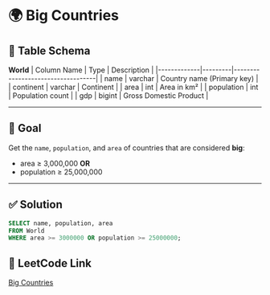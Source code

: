 # 🌍 Big Countries

## 🧾 Table Schema

**World**
| Column Name | Type    | Description                       |
|-------------|---------|-----------------------------------|
| name        | varchar | Country name (Primary key)        |
| continent   | varchar | Continent                         |
| area        | int     | Area in km²                       |
| population  | int     | Population count                  |
| gdp         | bigint  | Gross Domestic Product            |

---

## 🎯 Goal

Get the `name`, `population`, and `area` of countries that are considered **big**:

- area ≥ 3,000,000 **OR**
- population ≥ 25,000,000

---

## ✅ Solution

```sql
SELECT name, population, area
FROM World
WHERE area >= 3000000 OR population >= 25000000;
```
## 🔗 LeetCode Link

[Big Countries](https://leetcode.com/problems/big-countries/?envType=study-plan-v2&envId=top-sql-50)